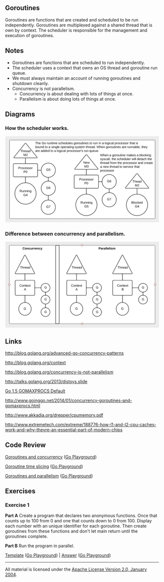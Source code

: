 ## Goroutines

Goroutines are functions that are created and scheduled to be run independently. Goroutines are multiplexed against a shared thread that is own by context. The scheduler is responsible for the management and execution of goroutines.

## Notes

* Goroutines are functions that are scheduled to run independently.
* The scheduler uses a context that owns an OS thread and goroutine run queue.
* We must always maintain an account of running goroutines and shutdown cleanly.
* Concurrency is not parallelism.
	* Concurrency is about dealing with lots of things at once.
	* Parallelism is about doing lots of things at once.

## Diagrams

### How the scheduler works.

![Ardan Labs](scheduler.png)

### Difference between concurrency and parallelism.

![Ardan Labs](parallel.png)

## Links

http://blog.golang.org/advanced-go-concurrency-patterns

http://blog.golang.org/context

http://blog.golang.org/concurrency-is-not-parallelism

http://talks.golang.org/2013/distsys.slide

[Go 1.5 GOMAXPROCS Default](https://docs.google.com/document/d/1At2Ls5_fhJQ59kDK2DFVhFu3g5mATSXqqV5QrxinasI/edit)

http://www.goinggo.net/2014/01/concurrency-goroutines-and-gomaxprocs.html

http://www.akkadia.org/drepper/cpumemory.pdf

http://www.extremetech.com/extreme/188776-how-l1-and-l2-cpu-caches-work-and-why-theyre-an-essential-part-of-modern-chips

## Code Review

[Goroutines and concurrency](example1/example1.go) ([Go Playground](https://play.golang.org/p/LC1VgZZzO9))

[Goroutine time slicing](example2/example2.go) ([Go Playground](https://play.golang.org/p/WU1p9-_RMN))

[Goroutines and parallelism](example3/example3.go) ([Go Playground](https://play.golang.org/p/1LJPV8HZrG))

## Exercises

### Exercise 1

**Part A** Create a program that declares two anonymous functions. Once that counts up to 100 from 0 and one that counts down to 0 from 100. Display each number with an unique identifier for each goroutine. Then create goroutines from these functions and don't let main return until the goroutines complete.

**Part B** Run the program in parallel.

[Template](exercises/template1/template1.go) ([Go Playground](https://play.golang.org/p/rhf8k-7OT8)) | 
[Answer](exercises/exercise1/exercise1.go) ([Go Playground](https://play.golang.org/p/zt-HraI_TY))
___
All material is licensed under the [Apache License Version 2.0, January 2004](http://www.apache.org/licenses/LICENSE-2.0).

